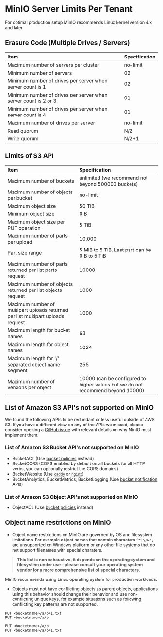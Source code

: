 # MinIO Server Limits Per Tenant

For optimal production setup MinIO recommends Linux kernel version 4.x and later.

## Erasure Code (Multiple Drives / Servers)

| Item                                                            | Specification |
|:----------------------------------------------------------------|:--------------|
| Maximum number of servers per cluster                           | no-limit      |
| Minimum number of servers                                       | 02            |
| Minimum number of drives per server when server count is 1      | 02            |
| Minimum number of drives per server when server count is 2 or 3 | 01            |
| Minimum number of drives per server when server count is 4      | 01            |
| Maximum number of drives per server                             | no-limit      |
| Read quorum                                                     | N/2           |
| Write quorum                                                    | N/2+1         |

## Limits of S3 API

| Item                                                                            | Specification                                                                   |
|:--------------------------------------------------------------------------------|:--------------------------------------------------------------------------------|
| Maximum number of buckets                                                       | unlimited (we recommend not beyond 500000 buckets)                              |
| Maximum number of objects per bucket                                            | no-limit                                                                        |
| Maximum object size                                                             | 50 TiB                                                                          |
| Minimum object size                                                             | 0 B                                                                             |
| Maximum object size per PUT operation                                           | 5 TiB                                                                           |
| Maximum number of parts per upload                                              | 10,000                                                                          |
| Part size range                                                                 | 5 MiB to 5 TiB. Last part can be 0 B to 5 TiB                                   |
| Maximum number of parts returned per list parts request                         | 10000                                                                           |
| Maximum number of objects returned per list objects request                     | 1000                                                                            |
| Maximum number of multipart uploads returned per list multipart uploads request | 1000                                                                            |
| Maximum length for bucket names                                                 | 63                                                                              |
| Maximum length for object names                                                 | 1024                                                                            |
| Maximum length for '/' separated object name segment                            | 255                                                                             |
| Maximum number of versions per object                                           | 10000 (can be configured to higher values but we do not recommend beyond 10000) |

## List of Amazon S3 API's not supported on MinIO

We found the following APIs to be redundant or less useful outside of AWS S3. If you have a different view on any of the APIs we missed, please consider opening a [GitHub issue](https://github.com/minio/minio/issues) with relevant details on why MinIO must implement them.

### List of Amazon S3 Bucket API's not supported on MinIO

- BucketACL (Use [bucket policies](https://min.io/docs/minio/linux/administration/identity-access-management/policy-based-access-control.html) instead)
- BucketCORS (CORS enabled by default on all buckets for all HTTP verbs, you can optionally restrict the CORS domains)
- BucketWebsite (Use [`caddy`](https://github.com/caddyserver/caddy) or [`nginx`](https://www.nginx.com/resources/wiki/))
- BucketAnalytics, BucketMetrics, BucketLogging (Use [bucket notification](https://min.io/docs/minio/linux/administration/monitoring/bucket-notifications.html) APIs)

### List of Amazon S3 Object API's not supported on MinIO

- ObjectACL (Use [bucket policies](https://min.io/docs/minio/linux/administration/identity-access-management/policy-based-access-control.html) instead)

## Object name restrictions on MinIO

- Object name restrictions on MinIO are governed by OS and filesystem limitations. For example object names that contain characters `^*|\/&";` are unsupported on Windows platform or any other file systems that do not support filenames with special charaters.

> **This list is non exhaustive, it depends on the operating system and filesystem under use - please consult your operating system vendor for a more comprehensive list of special characters**.

MinIO recommends using Linux operating system for production workloads.

- Objects must not have conflicting objects as parent objects, applications using this behavior should change their behavior and use non-conflicting unique keys, for example situations such as following conflicting key patterns are not supported.

```
PUT <bucketname>/a/b/1.txt
PUT <bucketname>/a/b
```

```
PUT <bucketname>/a/b
PUT <bucketname>/a/b/1.txt
```
